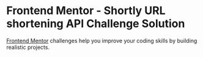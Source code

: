# Frontend Mentor - Shortly URL shortening API Challenge Solution

[Frontend Mentor](https://www.frontendmentor.io) challenges help you improve your coding skills by building realistic projects.
